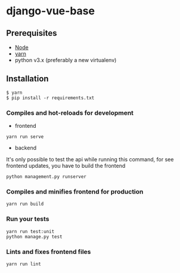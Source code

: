 # django-vue-base

## Prerequisites

* [Node](https://nodejs.org/en/)
* [yarn](https://yarnpkg.com/en/)
* python v3.x (preferably a new virtualenv)

## Installation
```
$ yarn
$ pip install -r requirements.txt
```

### Compiles and hot-reloads for development
* frontend
```
yarn run serve
```
* backend

It's only possible to test the api while running this command, for see frontend updates, you have to build the frontend
```
python management.py runserver
```

### Compiles and minifies frontend for production
```
yarn run build
```

### Run your tests
```
yarn run test:unit
python manage.py test
```

### Lints and fixes frontend files
```
yarn run lint
```
